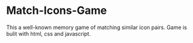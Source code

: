 # Match-Icons-Game
This a well-known memory game of matching similar icon pairs.
Game is bulit with html, css and javascript.
